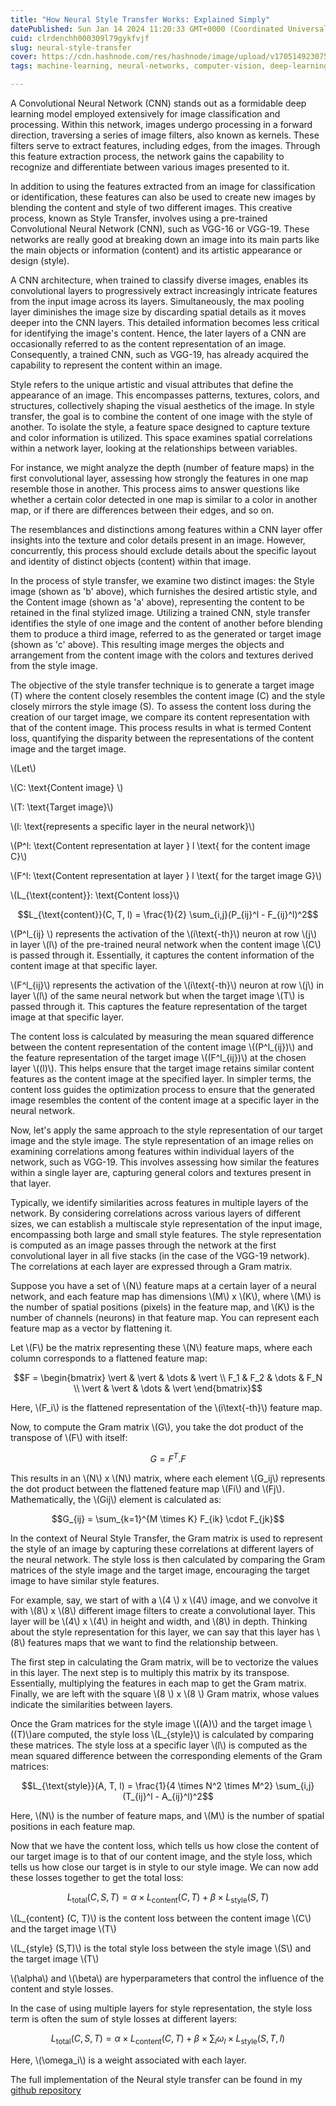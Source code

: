```yaml
---
title: "How Neural Style Transfer Works: Explained Simply"
datePublished: Sun Jan 14 2024 11:20:33 GMT+0000 (Coordinated Universal Time)
cuid: clrdenchh000309l79gykfvjf
slug: neural-style-transfer
cover: https://cdn.hashnode.com/res/hashnode/image/upload/v1705149230753/fb659adc-343c-4929-8934-a83028694261.png
tags: machine-learning, neural-networks, computer-vision, deep-learning, cnn, neural-style-transfer

---
```


A Convolutional Neural Network (CNN) stands out as a formidable deep learning model employed extensively for image classification and processing. Within this network, images undergo processing in a forward direction, traversing a series of image filters, also known as kernels. These filters serve to extract features, including edges, from the images. Through this feature extraction process, the network gains the capability to recognize and differentiate between various images presented to it.

In addition to using the features extracted from an image for classification or identification, these features can also be used to create new images by blending the content and style of two different images. This creative process, known as Style Transfer, involves using a pre-trained Convolutional Neural Network (CNN), such as VGG-16 or VGG-19. These networks are really good at breaking down an image into its main parts like the main objects or information (content) and its artistic appearance or design (style).

A CNN architecture, when trained to classify diverse images, enables its convolutional layers to progressively extract increasingly intricate features from the input image across its layers. Simultaneously, the max pooling layer diminishes the image size by discarding spatial details as it moves deeper into the CNN layers. This detailed information becomes less critical for identifying the image's content. Hence, the later layers of a CNN are occasionally referred to as the content representation of an image. Consequently, a trained CNN, such as VGG-19, has already acquired the capability to represent the content within an image.

Style refers to the unique artistic and visual attributes that define the appearance of an image. This encompasses patterns, textures, colors, and structures, collectively shaping the visual aesthetics of the image. In style transfer, the goal is to combine the content of one image with the style of another. To isolate the style, a feature space designed to capture texture and color information is utilized. This space examines spatial correlations within a network layer, looking at the relationships between variables.

For instance, we might analyze the depth (number of feature maps) in the first convolutional layer, assessing how strongly the features in one map resemble those in another. This process aims to answer questions like whether a certain color detected in one map is similar to a color in another map, or if there are differences between their edges, and so on.

The resemblances and distinctions among features within a CNN layer offer insights into the texture and color details present in an image. However, concurrently, this process should exclude details about the specific layout and identity of distinct objects (content) within that image.

In the process of style transfer, we examine two distinct images: the Style image (shown as 'b' above), which furnishes the desired artistic style, and the Content image (shown as 'a' above), representing the content to be retained in the final stylized image. Utilizing a trained CNN, style transfer identifies the style of one image and the content of another before blending them to produce a third image, referred to as the generated or target image (shown as 'c' above). This resulting image merges the objects and arrangement from the content image with the colors and textures derived from the style image.

The objective of the style transfer technique is to generate a target image (T) where the content closely resembles the content image (C) and the style closely mirrors the style image (S). To assess the content loss during the creation of our target image, we compare its content representation with that of the content image. This process results in what is termed Content loss, quantifying the disparity between the representations of the content image and the target image.

\\(Let\\)

\\(C: \text{Content image} \\)

\\(T: \text{Target image}\\)

\\(l: \text{represents a specific layer in the neural network}\\)

\\(P^l: \text{Content representation at layer } l \text{ for the content image C}\\)

\\(F^l: \text{Content representation at layer } l \text{ for the target image G}\\)

\\(L_{\text{content}}: \text{Content loss}\\)

$$L_{\text{content}}(C, T, l) = \frac{1}{2} \sum_{i,j}(P_{ij}^l - F_{ij}^l)^2$$

\\(P^l_{ij} \\) represents the activation of the \\(i\text{-th}\\) neuron at row \\(j\\) in layer \\(l\\) of the pre-trained neural network when the content image \\(C\\) is passed through it. Essentially, it captures the content information of the content image at that specific layer.

\\(F^l_{ij}\\) represents the activation of the \\(i\text{-th}\\) neuron at row \\(j\\) in layer \\(l\\) of the same neural network but when the target image \\(T\\) is passed through it. This captures the feature representation of the target image at that specific layer.

The content loss is calculated by measuring the mean squared difference between the content representation of the content image \\((P^l_{ij})\\) and the feature representation of the target image \\((F^l_{ij})\\) at the chosen layer \\((l)\\). This helps ensure that the target image retains similar content features as the content image at the specified layer. In simpler terms, the content loss guides the optimization process to ensure that the generated image resembles the content of the content image at a specific layer in the neural network.

Now, let's apply the same approach to the style representation of our target image and the style image. The style representation of an image relies on examining correlations among features within individual layers of the network, such as VGG-19. This involves assessing how similar the features within a single layer are, capturing general colors and textures present in that layer.

Typically, we identify similarities across features in multiple layers of the network. By considering correlations across various layers of different sizes, we can establish a multiscale style representation of the input image, encompassing both large and small style features. The style representation is computed as an image passes through the network at the first convolutional layer in all five stacks (in the case of the VGG-19 network). The correlations at each layer are expressed through a Gram matrix.

Suppose you have a set of \\(N\\) feature maps at a certain layer of a neural network, and each feature map has dimensions \\(M\\) x \\(K\\), where \\(M\\) is the number of spatial positions (pixels) in the feature map, and \\(K\\) is the number of channels (neurons) in that feature map. You can represent each feature map as a vector by flattening it.

Let \\(F\\) be the matrix representing these \\(N\\) feature maps, where each column corresponds to a flattened feature map:

$$F = \begin{bmatrix} \vert & \vert & \dots & \vert \\ F_1 & F_2 & \dots & F_N \\ \vert & \vert & \dots & \vert \end{bmatrix}$$

Here, \\(F_i\\)​ is the flattened representation of the \\(i\text{-th}\\) feature map.

Now, to compute the Gram matrix \\(G\\), you take the dot product of the transpose of \\(F\\) with itself:

$$G = F^T . F$$

This results in an \\(N\\) x \\(N\\) matrix, where each element \\(G_ij\\) represents the dot product between the flattened feature map \\(Fi\\) and \\(Fj\\). Mathematically, the \\(Gij\\) element is calculated as:

$$G_{ij} = \sum_{k=1}^{M \times K} F_{ik} \cdot F_{jk}$$

In the context of Neural Style Transfer, the Gram matrix is used to represent the style of an image by capturing these correlations at different layers of the neural network. The style loss is then calculated by comparing the Gram matrices of the style image and the target image, encouraging the target image to have similar style features.

For example, say, we start of with a \\(4 \\) x \\(4\\) image, and we convolve it with \\(8\\) x \\(8\\) different image filters to create a convolutional layer. This layer will be \\(4\\) x \\(4\\) in height and width, and \\(8\\) in depth. Thinking about the style representation for this layer, we can say that this layer has \\(8\\) features maps that we want to find the relationship between.

The first step in calculating the Gram matrix, will be to vectorize the values in this layer. The next step is to multiply this matrix by its transpose. Essentially, multiplying the features in each map to get the Gram matrix. Finally, we are left with the square \\(8 \\) x \\(8 \\) Gram matrix, whose values indicate the similarities between layers.

Once the Gram matrices for the style image \\((A)\\) and the target image \\((T)\\)are computed, the style loss \\(L_{style}\\)​ is calculated by comparing these matrices. The style loss at a specific layer \\(l\\) is computed as the mean squared difference between the corresponding elements of the Gram matrices:

$$L_{\text{style}}(A, T, l) = \frac{1}{4 \times N^2 \times M^2} \sum_{i,j} (T_{ij}^l - A_{ij}^l)^2$$

Here, \\(N\\) is the number of feature maps, and \\(M\\) is the number of spatial positions in each feature map.

Now that we have the content loss, which tells us how close the content of our target image is to that of our content image, and the style loss, which tells us how close our target is in style to our style image. We can now add these losses together to get the total loss:

$$L_{\text{total}}(C, S, T) = \alpha \times L_{\text{content}}(C, T) + \beta \times L_{\text{style}}(S, T)$$

\\(L_{content} (C, T)\\) is the content loss between the content image \\(C\\) and the target image \\(T\\)

\\(L_{style} (S,T)\\) is the total style loss between the style image \\(S\\) and the target image \\(T\\)

\\(\alpha\\) and \\(\beta\\) are hyperparameters that control the influence of the content and style losses.

In the case of using multiple layers for style representation, the style loss term is often the sum of style losses at different layers:

$$L_{\text{total}}(C, S, T) = \alpha \times L_{\text{content}}(C, T) + \beta \times \sum_{l} \omega_l \times L_{\text{style}}(S, T, l)$$

Here, \\(\omega_i\\) is a weight associated with each layer.

The full implementation of the Neural style transfer can be found in my [github repository](https://github.com/aljebraschool/Style_Transfer_with_Deep_Neural_Network.git)